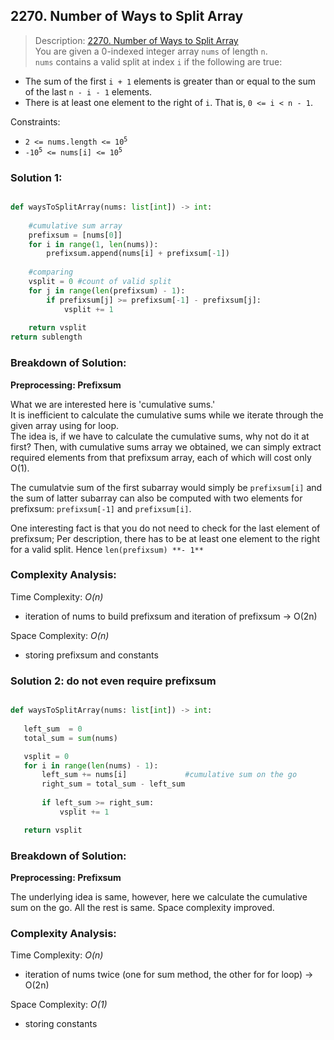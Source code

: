 ## 2270. Number of Ways to Split Array

>Description: [2270. Number of Ways to Split Array](https://leetcode.com/problems/number-of-ways-to-split-array/description/)\
You are given a 0-indexed integer array `nums` of length `n`.\
`nums` contains a valid split at index `i` if the following are true:
- The sum of the first `i + 1` elements is greater than or equal to the sum of the last `n - i - 1` elements.
- There is at least one element to the right of `i`. That is, `0 <= i < n - 1`.

Constraints:

- <code>2 <= nums.length <= 10<sup>5</sup></code> 
- <code>-10<sup>5</sup> <= nums[i] <= 10<sup>5</sup></code> 

### Solution 1: 

```python

def waysToSplitArray(nums: list[int]) -> int:
    
    #cumulative sum array
    prefixsum = [nums[0]]
    for i in range(1, len(nums)):
        prefixsum.append(nums[i] + prefixsum[-1])
    
    #comparing
    vsplit = 0 #count of valid split
    for j in range(len(prefixsum) - 1):
        if prefixsum[j] >= prefixsum[-1] - prefixsum[j]:
            vsplit += 1
    
    return vsplit
return sublength
```
### Breakdown of Solution:

**Preprocessing: Prefixsum**

What we are interested here is 'cumulative sums.'\
It is inefficient to calculate the cumulative sums while we iterate through the given array using for loop.\
The idea is, if we have to calculate the cumulative sums, why not do it at first? Then, with cumulative sums array we obtained, we can simply extract required elements from that prefixsum array, each of which will cost only O(1).

The cumulatvie sum of the first subarray would simply be `prefixsum[i]` and the sum of latter subarray can also be computed with two elements for prefixsum: `prefixsum[-1]` and `prefixsum[i]`.

One interesting fact is that you do not need to check for the last element of prefixsum; Per description, there has to be at least one element to the right for a valid split. Hence `len(prefixsum) **- 1**`

### Complexity Analysis:

Time Complexity: *O(n)*

- iteration of nums to build prefixsum and iteration of prefixsum -> O(2n)

Space Complexity: *O(n)*

- storing prefixsum and constants


### Solution 2: do not even require prefixsum

 ```python

def waysToSplitArray(nums: list[int]) -> int:
    
    left_sum  = 0
    total_sum = sum(nums)

    vsplit = 0
    for i in range(len(nums) - 1):
        left_sum += nums[i]             #cumulative sum on the go
        right_sum = total_sum - left_sum
        
        if left_sum >= right_sum:
            vsplit += 1

    return vsplit
```
### Breakdown of Solution:

**Preprocessing: Prefixsum**

The underlying idea is same, however, here we calculate the cumulative sum on the go. All the rest is same. Space complexity improved.

### Complexity Analysis:

Time Complexity: *O(n)*

- iteration of nums twice (one for sum method, the other for for loop) -> O(2n)

Space Complexity: *O(1)*

- storing constants
